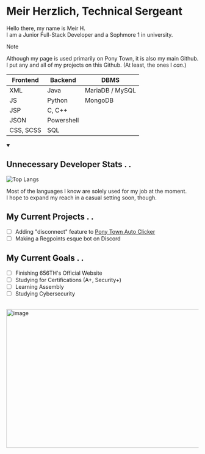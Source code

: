 
# Meir Herzlich, Technical Sergeant
Hello there, my name is Meir H. <br>I am a Junior Full-Stack Developer and a Sophmore 1 in university.<br>

> [!NOTE]
> Although my page is used primarily on Pony Town, it is also my main Github.<br>
> I put any and all of my projects on this Github. (At least, the ones I *can*.)

| Frontend | Backend | DBMS
| ------------- | ------------- | ------------- |
| XML | Java | MariaDB / MySQL
| JS | Python | MongoDB
| JSP | C, C++ |
| JSON | Powershell |
| CSS, SCSS | SQL | 
<details open>
<summary><h2>Unnecessary Developer Stats . . </h2></summary>
  
![Top Langs](https://github-readme-stats.vercel.app/api/top-langs/?username=modularmania&layout=compact&theme=holi)

Most of the languages I know are solely used for my job at the moment.<br>
I hope to expand my reach in a casual setting soon, though.
</details>

## My Current Projects . .
- [ ] Adding "disconnect" feature to <a href=https://github.com/modularmania/PonyTownAutoClicker>Pony Town Auto Clicker</a>
- [ ] Making a Regpoints esque bot on Discord

## My Current Goals . .
- [ ] Finishing 656TH's Official Website
- [ ] Studying for Certifications (A+, Security+)
- [ ] Learning Assembly
- [ ] Studying Cybersecurity
<br>
<img width="1530" height="363" alt="image" src="https://github.com/user-attachments/assets/bb3f96ee-5459-4af0-9e75-79f5d9a1f0fd" />
